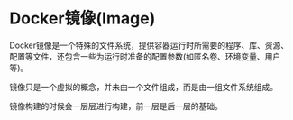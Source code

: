 # Docker镜像(Image)
Docker镜像是一个特殊的文件系统，提供容器运行时所需要的程序、库、资源、配置等文件，还包含一些为运行时准备的配置参数(如匿名卷、环境变量、用户等)。

镜像只是一个虚拟的概念，并未由一个文件组成，而是由一组文件系统组成。

镜像构建的时候会一层层进行构建，前一层是后一层的基础。